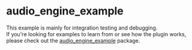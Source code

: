 # audio_engine_example

This example is mainly for integration testing and debugging.  
If you're looking for examples to learn from or see how the plugin works, please check out the [audio_engine_example](../../audio_engine_examples/README.md) package.
